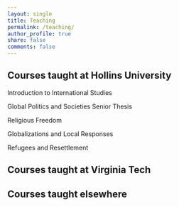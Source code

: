 ```yaml
---
layout: single
title: Teaching
permalink: /teaching/
author_profile: true
share: false
comments: false
---
```



## Courses taught at Hollins University

Introduction to International Studies

Global Politics and Societies Senior Thesis

Religious Freedom

Globalizations and Local Responses

Refugees and Resettlement

## Courses taught at Virginia Tech

## Courses taught elsewhere
